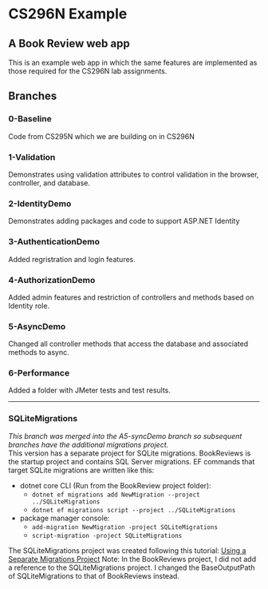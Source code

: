 # CS296N Example
## A Book Review web app
This is an example web app in which the same features are implemented as those required for the CS296N lab assignments.

## Branches
### 0-Baseline
Code from CS295N which we are building on in CS296N
### 1-Validation
Demonstrates using validation attributes to control validation in the browser, controller, and database.
### 2-IdentityDemo
Demonstrates adding packages and code to support ASP.NET Identity
### 3-AuthenticationDemo
Added regristration and login features.
### 4-AuthorizationDemo
Added admin features and restriction of controllers and methods based on Identity role.
### 5-AsyncDemo
Changed all controller methods that access the database and associated methods to async.
### 6-Performance
Added a folder with JMeter tests and test results.

-----
### SQLiteMigrations
*This branch was merged into the A5-syncDemo branch so subsequent branches have the additional migrations project.*<br/>
This version has a separate project for SQLite migrations.
BookReviews is the startup project and contains SQL Server migrations.
EF commands that target SQLite migrations are written like this:
- dotnet core CLI (Run from the BookReview project folder):
  - `dotnet ef migrations add NewMigration --project ../SQLiteMigrations`
  - `dotnet ef migrations script --project ../SQLiteMigrations`
- package manager console:
  - `add-migration NewMigration -project SQLiteMigrations`
  - `script-migration -project SQLiteMigrations`

The SQLiteMigrations project was created following this tutorial:
[Using a Separate Migrations Project](https://docs.microsoft.com/en-us/ef/core/managing-schemas/migrations/projects?tabs=vs)
Note: In the BookReviews project, I did not add a reference to the SQLiteMigrations project.
I changed the BaseOutputPath of SQLiteMigrations to that of BookReviews instead.
